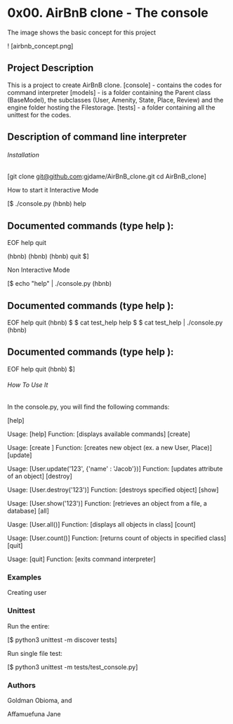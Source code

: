 # 0x00. AirBnB clone - The console

The image shows the basic concept for this project

! [airbnb_concept.png]

## Project Description

This is a project to create AirBnB clone.
[console] - contains the codes for command interpreter
[models] - is a folder containing the Parent class (BaseModel), the subclasses (User, Amenity, State, Place, Review) and the engine folder hosting the Filestorage.
[tests] - a folder containing all the unittest for the codes.

## Description of command line interpreter

###### Installation

[git clone git@github.com:gjdame/AirBnB_clone.git cd AirBnB_clone]

How to start it
Interactive Mode

[$ ./console.py (hbnb) help

## Documented commands (type help ):

EOF help quit

(hbnb) (hbnb) (hbnb) quit $]

Non Interactive Mode

[$ echo "help" | ./console.py (hbnb)

## Documented commands (type help ):

EOF help quit (hbnb) $ $ cat test_help help $ $ cat test_help | ./console.py (hbnb)

## Documented commands (type help ):

EOF help quit (hbnb) $]

###### How To Use It

In the console.py, you will find the following commands:

[help]

Usage: [help]
Function: [displays available commands]
[create]

Usage: [create ]
Function: [creates new object (ex. a new User, Place)]
[update]

Usage: [User.update('123', {'name' : 'Jacob'})]
Function: [updates attribute of an object]
[destroy]

Usage: [User.destroy('123')]
Function: [destroys specified object]
[show]

Usage: [User.show('123')]
Function: [retrieves an object from a file, a database]
[all]

Uasge: [User.all()]
Function: [displays all objects in class]
[count]

Usage: [User.count()]
Function: [returns count of objects in specified class]
[quit]

Usage: [quit]
Function: [exits command interpreter]

### Examples

Creating user

### Unittest

Run the entire:

[$ python3 unittest -m discover tests]

Run single file test:

[$ python3 unittest -m tests/test_console.py]

### Authors

Goldman Obioma, and

Affamuefuna Jane
